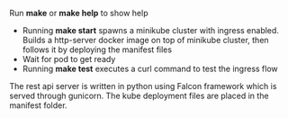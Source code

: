 

Run **make** or **make help** to show help

- Running **make start** spawns a minikube cluster with ingress enabled. Builds a http-server docker image on top of 
  minikube cluster, then follows it by deploying the manifest files
- Wait for pod to get ready
- Running **make test** executes a curl command to test the ingress flow

The rest api server is written in python using Falcon framework which is served through gunicorn. 
The kube deployment files are placed in the manifest folder.
